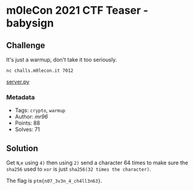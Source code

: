 # m0leCon 2021 CTF Teaser - babysign

## Challenge

It's just a warmup, don't take it too seriously.

`nc challs.m0lecon.it 7012`

[server.py](server.py)

### Metadata

- Tags: `crypto`, `warmup`
- Author: *mr96*
- Points: 88
- Solves: 71

## Solution

Get `N`,`e` using `4)` then using `2)` send a character 64 times to make sure the `sha256` used to `xor` is just `sha256(32 times the character)`.

The flag is `ptm{n07_3v3n_4_ch4ll3n63}`.